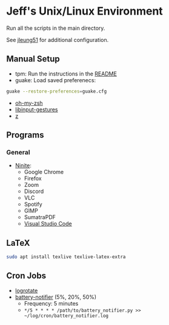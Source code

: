 # Jeff's Unix/Linux Environment

Run all the scripts in the main directory.

See [jleung51](https://github.com/jleung51/dotfiles) for additional configuration.

## Manual Setup

* tpm: Run the instructions in the [README](https://github.com/tmux-plugins/tpm/blob/master/README.md)
* guake: Load saved preferenecs:
```bash
guake --restore-preferences=guake.cfg
```
* [oh-my-zsh](https://github.com/robbyrussell/oh-my-zsh)
* [libinput-gestures](https://github.com/bulletmark/libinput-gestures)
* [z](https://github.com/rupa/z)

## Programs

### General

* [Ninite](https://ninite.com):
  * Google Chrome
  * Firefox
  * Zoom
  * Discord
  * VLC
  * Spotify
  * GIMP
  * SumatraPDF
  * [Visual Studio Code](https://code.visualstudio.com/download)


## LaTeX

```bash
sudo apt install texlive texlive-latex-extra
```

## Cron Jobs

* [logrotate](https://linux.die.net/man/8/logrotate)
* [battery-notifier](https://github.com/jleung51/scripts/tree/master/battery_notifier) (5%, 20%, 50%)
  * Frequency: 5 minutes
  * `*/5 * * * * /path/to/battery_notifier.py >> ~/log/cron/battery_notifier.log`
